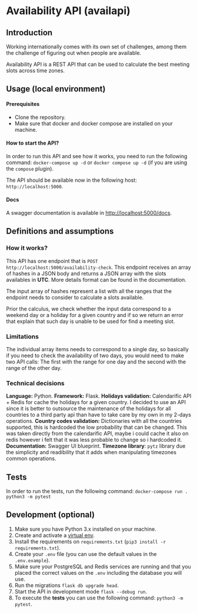 # Availability API (availapi)

## Introduction
Working internationally comes with its own set of challenges, among them the challenge of figuring out when people are available.

Availability API is a REST API that can be used to calculate the best meeting slots across time zones.

## Usage (local environment)

#### Prerequisites
- Clone the repository.
- Make sure that docker and docker compose are installed on your machine.

#### How to start the API?
In order to run this API and see how it works, you need to run the following command:
`docker-compose up -d` or `docker compose up -d` (if you are using the `compose` plugin).

The API should be available now in the following host: `http://localhost:5000`.
#### Docs
A swagger documentation is available in [http://localhost:5000/docs](http://localhost:5000/docs).

## Definitions and assumptions
### How it works?
This API has one endpoint that is `POST http://localhost:5000/availability-check`. This endpoint receives an array of hashes in a JSON body and returns a JSON array with the slots availables in **UTC**. More details format can be found in the documentation.

The input array of hashes represent a list with all the ranges that the endpoint needs to consider to calculate a slots available.

Prior the calculus, we check whether the input data correspond to a weekend day or a holiday for a given country and if so we return an error that explain that such day is unable to be used for find a meeting slot.

### Limitations
The individual array items needs to correspond to a single day, so basically if you need to check the availability of two days, you would need to make two API calls: The first with the range for one day and the second with the range of the other day.

### Technical decisions
**Language:** Python.
**Framework:** Flask.
**Holidays validation:** Calendarific API + Redis for cache the holidays for a given country. I decided to use an API since it is better to outsource the maintenance of the holidays for all countries to a third party api than have to take care by my own in my 2-days operations.
**Country codes validation:** Dictionaries with all the countries supported, this is hardcoded the low probability that can be changed. This was taken directly from the calendarific API, maybe i could cache it also on redis however i felt that it was less probable to change so i hardcoded it.
**Documentation:** Swagger UI blueprint.
**Timezone library**: `pytz` library due the simplicity and readibility that it adds when manipulating timezones common operations.

## Tests

In order to run the tests, run the following command:
`docker-compose run . python3 -m pytest `

## Development (optional)
1. Make sure you have Python 3.x installed on your machine.
2. Create and activate a [virtual env](https://docs.python.org/3/library/venv.html#creating-virtual-environments).
3. Install the requirements on `requirements.txt` (`pip3 install -r requirements.txt`).
4. Create your `.env` file (you can use the default values in the `.env.example`).
5. Make sure your PostgreSQL and Redis services are running and that you placed the correct values on the `.env` including the database you will use.
6. Run the migrations `flask db upgrade head`.
7. Start the API in development mode `flask --debug run`.
8. To execute the **tests** you can use the following command: `python3 -m pytest`.

